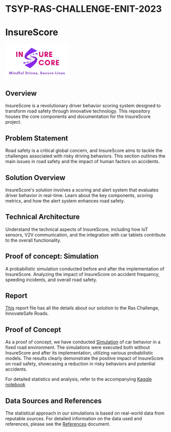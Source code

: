 # TSYP-RAS-CHALLENGE-ENIT-2023
# InsureScore
<img src="1.png" alt="InsureScore Logo" width="200"/>

## Overview

InsureScore is a revolutionary driver behavior scoring system designed to transform road safety through innovative technology.
This repository houses the core components and documentation for the InsureScore project.

## Problem Statement

Road safety is a critical global concern, and InsureScore aims to tackle the challenges associated with risky driving behaviors. This section outlines the main issues in road safety and the impact of human factors on accidents.

## Solution Overview

InsureScore's solution involves a scoring and alert system that evaluates driver behavior in real-time. Learn about the key components, scoring metrics, and how the alert system enhances road safety.

## Technical Architecture

Understand the technical aspects of InsureScore, including how IoT sensors, V2V communication, and the integration with car tablets contribute to the overall functionality.

## Proof of concept: Simulation

A probabilistic simulation conducted before and after the implementation of InsureScore. Analyzing the impact of InsureScore on accident frequency, speeding incidents, and overall road safety.

## Report

[This](https://drive.google.com/file/d/1TSb4lGD4TSaCLf47dP260j6MxKipLbl1/view?usp=sharing) report file has all the details about our solution to the Ras Challenge, InnovateSafe Roads.
## Proof of Concept

As a proof of concept, we have conducted [Simulation](https://github.com/ChaimaBalti/TSYP-RAS-CHALLENGE-ENIT-2023/tree/526246c257b992138375911f9e46b9ffac76a486/Proof%20of%20concept#proof-of-concept)
 of car behavior in a fixed road environment. The simulations were executed both without InsureScore and after its implementation, utilizing various probabilistic models. The results clearly demonstrate the positive impact of InsureScore on road safety, showcasing a reduction in risky behaviors and potential accidents.

For detailed statistics and analysis, refer to the accompanying [Kaggle notebook](https://www.kaggle.com/chaimabalti/enit-sb-ras-2023)


## Data Sources and References

The statistical approach in our simulations is based on real-world data from reputable sources. For detailed information on the data used and references, please see the [References](https://github.com/ChaimaBalti/TSYP-RAS-CHALLENGE-ENIT-2023/blob/6676fa5ca4bc16a8394bc1dd42b8b21fe9f114a2/Refrences.pdf)
 document.
